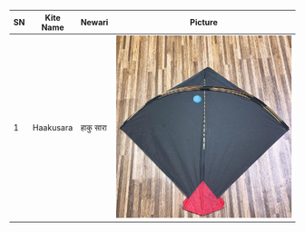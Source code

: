 
| SN  | Kite Name      | Newari        |Picture                                                                                   |
|-----|----------------|---------------|-------------------------------------------------------------------------------------------|
| 1   | Haakusara      |  हाकु सारा       | ![image1](https://raw.githubusercontent.com/SarjyantShrestha/changa-dataset/refs/heads/main/kitesImg/black.jpg) |
